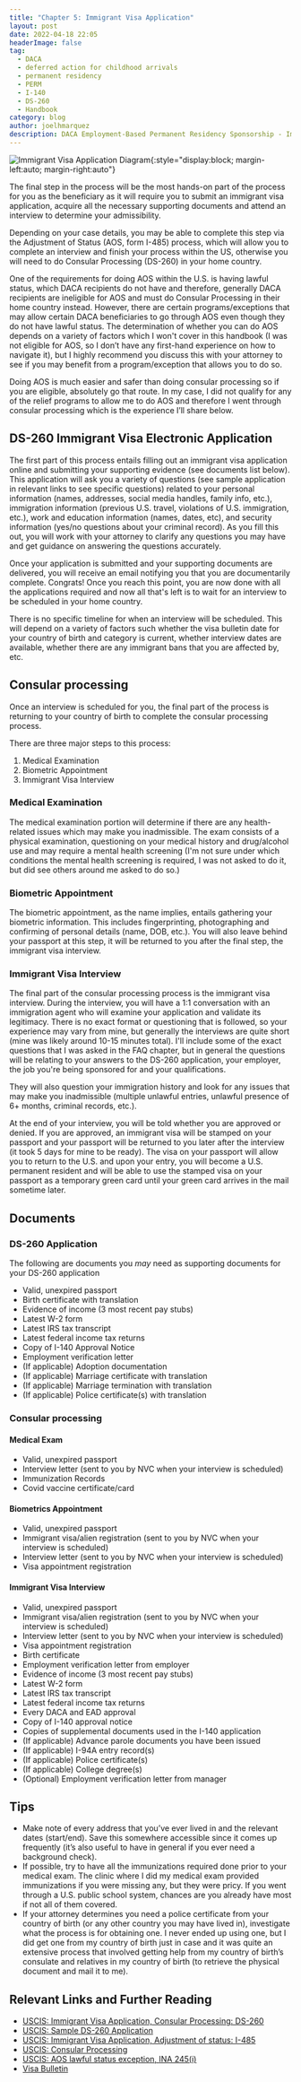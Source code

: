 ```yaml
---
title: "Chapter 5: Immigrant Visa Application"
layout: post
date: 2022-04-18 22:05
headerImage: false
tag:
  - DACA
  - deferred action for childhood arrivals
  - permanent residency
  - PERM
  - I-140
  - DS-260
  - Handbook
category: blog
author: joelhmarquez
description: DACA Employment-Based Permanent Residency Sponsorship - Immigrant Visa Application
---
```


![Immigrant Visa Application Diagram](/assets/images/sponsorship/immigrantVisaApplication.png){:style="display:block; margin-left:auto; margin-right:auto"}

The final step in the process will be the most hands-on part of the process for you as the beneficiary as it will require you to submit an immigrant visa application, acquire all the necessary supporting documents and attend an interview to determine your admissibility.

Depending on your case details, you may be able to complete this step via the Adjustment of Status (AOS, form I-485) process, which will allow you to complete an interview and finish your process within the US, otherwise you will need to do Consular Processing (DS-260) in your home country.

One of the requirements for doing AOS within the U.S. is having lawful status, which DACA recipients do not have and therefore, generally DACA recipients are ineligible for AOS and must do Consular Processing in their home country instead. However, there are certain programs/exceptions that may allow certain DACA beneficiaries to go through AOS even though they do not have lawful status. The determination of whether you can do AOS depends on a variety of factors which I won't cover in this handbook (I was not eligible for AOS, so I don’t have any first-hand experience on how to navigate it), but I highly recommend you discuss this with your attorney to see if you may benefit from a program/exception that allows you to do so.

Doing AOS is much easier and safer than doing consular processing so if you are eligible, absolutely go that route. In my case, I did not qualify for any of the relief programs to allow me to do AOS and therefore I went through consular processing which is the experience I’ll share below.

## DS-260 Immigrant Visa Electronic Application
The first part of this process entails filling out an immigrant visa application online and submitting your supporting evidence (see documents list below). This application will ask you a variety of questions (see sample application in relevant links to see specific questions) related to your personal information (names, addresses, social media handles, family info, etc.), immigration information (previous U.S. travel, violations of U.S. immigration, etc.), work and education information (names, dates, etc), and security information (yes/no questions about your criminal record). As you fill this out, you will work with your attorney to clarify any questions you may have and get guidance on answering the questions accurately.

Once your application is submitted and your supporting documents are delivered, you will receive an email notifying you that you are documentarily complete. Congrats! Once you reach this point, you are now done with all the applications required and now all that's left is to wait for an interview to be scheduled in your home country. 

There is no specific timeline for when an interview will be scheduled. This will depend on a variety of factors such whether the visa bulletin date for your country of birth and category is current, whether interview dates are available, whether there are any immigrant bans that you are affected by, etc.

## Consular processing
Once an interview is scheduled for you, the final part of the process is returning to your country of birth to complete the consular processing process.

There are three major steps to this process:
1.	Medical Examination
2.	Biometric Appointment
3.	Immigrant Visa Interview

### Medical Examination
The medical examination portion will determine if there are any health-related issues which may make you inadmissible. The exam consists of a physical examination, questioning on your medical history and drug/alcohol use and may require a mental health screening (I'm not sure under which conditions the mental health screening is required, I was not asked to do it, but did see others around me asked to do so.)

### Biometric Appointment
The biometric appointment, as the name implies, entails gathering your biometric information. This includes fingerprinting, photographing and confirming of personal details (name, DOB, etc.). You will also leave behind your passport at this step, it will be returned to you after the final step, the immigrant visa interview. 

### Immigrant Visa Interview
The final part of the consular processing process is the immigrant visa interview.
During the interview, you will have a 1:1 conversation with an immigration agent who will examine your application and validate its legitimacy. There is no exact format or questioning that is followed, so your experience may vary from mine, but generally the interviews are quite short (mine was likely around 10-15 minutes total). I'll include some of the exact questions that I was asked in the FAQ chapter, but in general the questions will be relating to your answers to the DS-260 application, your employer, the job you're being sponsored for and your qualifications.

They will also question your immigration history and look for any issues that may make you inadmissible (multiple unlawful entries, unlawful presence of 6+ months, criminal records, etc.).

At the end of your interview, you will be told whether you are approved or denied.
If you are approved, an immigrant visa will be stamped on your passport and your passport will be returned to you later after the interview (it took 5 days for mine to be ready). The visa on your passport will allow you to return to the U.S. and upon your entry, you will become a U.S. permanent resident and will be able to use the stamped visa on your passport as a temporary green card until your green card arrives in the mail sometime later.


## Documents

### DS-260 Application
The following are documents you *may* need as supporting documents for your DS-260 application
-	Valid, unexpired passport
-	Birth certificate with translation
-	Evidence of income (3 most recent pay stubs)
-	Latest W-2 form
-	Latest IRS tax transcript
-	Latest federal income tax returns
-	Copy of I-140 Approval Notice
-	Employment verification letter
-	(If applicable) Adoption documentation
-	(If applicable) Marriage certificate with translation
-	(If applicable) Marriage termination with translation
-	(If applicable) Police certificate(s) with translation

### Consular processing

#### Medical Exam
-	Valid, unexpired passport
-	Interview letter (sent to you by NVC when your interview is scheduled)
-	Immunization Records
-	Covid vaccine certificate/card

#### Biometrics Appointment
-	Valid, unexpired passport
-	Immigrant visa/alien registration (sent to you by NVC when your interview is scheduled)
-	Interview letter (sent to you by NVC when your interview is scheduled)
-	Visa appointment registration

#### Immigrant Visa Interview
-	Valid, unexpired passport
-	Immigrant visa/alien registration (sent to you by NVC when your interview is scheduled)
-	Interview letter (sent to you by NVC when your interview is scheduled)
-	Visa appointment registration
-	Birth certificate
-	Employment verification letter from employer
-	Evidence of income (3 most recent pay stubs)
-	Latest W-2 form
-	Latest IRS tax transcript
-	Latest federal income tax returns
-	Every DACA and EAD approval
-	Copy of I-140 approval notice
-	Copies of supplemental documents used in the I-140 application
-	(If applicable) Advance parole documents you have been issued
-	(If applicable) I-94A entry record(s)
-	(If applicable) Police certificate(s)
-	(If applicable) College degree(s)
-	(Optional) Employment verification letter from manager


## Tips
-	Make note of every address that you’ve ever lived in and the relevant dates (start/end). Save this somewhere accessible since it comes up frequently (it’s also useful to have in general if you ever need a background check).
-	If possible, try to have all the immunizations required done prior to your medical exam. The clinic where I did my medical exam provided immunizations if you were missing any, but they were pricy. If you went through a U.S. public school system, chances are you already have most if not all of them covered. 
-	If your attorney determines you need a police certificate from your country of birth (or any other country you may have lived in), investigate what the process is for obtaining one. I never ended up using one, but I did get one from my country of birth just in case and it was quite an extensive process that involved getting help from my country of birth’s consulate and relatives in my country of birth (to retrieve the physical document and mail it to me).



## Relevant Links and Further Reading
- [USCIS: Immigrant Visa Application, Consular Processing: DS-260](https://travel.state.gov/content/travel/en/us-visas/visa-information-resources/forms/online-immigrant-visa-forms/ds-260-faqs.html)
- [USCIS: Sample DS-260 Application](https://travel.state.gov/content/dam/visas/DS-260-Exemplar.pdf)
- [USCIS: Immigrant Visa Application, Adjustment of status: I-485](https://www.uscis.gov/i-485)
- [USCIS: Consular Processing](https://www.uscis.gov/green-card/green-card-processes-and-procedures/consular-processing)
- [USCIS: AOS lawful status exception, INA 245(i)](https://www.uscis.gov/green-card/green-card-eligibility/green-card-through-ina-245i-adjustment)
- [Visa Bulletin](https://travel.state.gov/content/travel/en/legal/visa-law0/visa-bulletin.html)